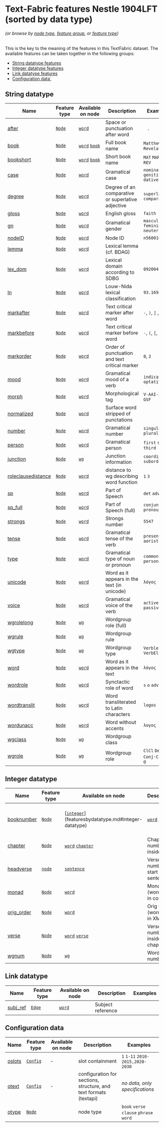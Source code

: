 # Text-Fabric features Nestle 1904LFT (sorted by data type)
###### *(or browse by [node type](featuresbynodetype.md#readme), [feature group](featuresbygroup.md#readme), or [feature type](featuresbyfeaturetype.md#readme))*

This is the key to the meaning of the features in this TextFabric dataset. The available features can be taken together in the following groups: 

* [String datatype features](#string-datatype)
* [Integer datatype features](#integer-datatype)
* [Link datatype features](#link-datatype)
* [Configuration data`](featuresbydatatype.md#configuration-data)

## String datatype

Name | Feature type | Available on node | Description | Examples
--- | --- | --- | --- | ---
[after](after.md#readme) | [`Node`](featuresbyfeaturetype.md#node-features) | [`word`](featuresbynodetype.md#word-nodes) | Space or punctuation after word | ` ` `.`
[book](book.md#readme) | [`Node`](featuresbyfeaturetype.md#node-features) | [`word`](featuresbynodetype.md#word-nodes) [`book`](featuresbynodetype.md#book-notes) | Full book name | `Matthew` ... `Revelation`
[bookshort](bookshort.md#readme) | [`Node`](featuresbyfeaturetype.md#node-features) | [`word`](featuresbynodetype.md#word-nodes) [`book`](featuresbynodetype.md#book-notes) | Short book name | `MAT` `MAR` ... `REV`
[case](case.md#readme) | [`Node`](featuresbyfeaturetype.md#node-features) | [`word`](featuresbynodetype.md#word-nodes) |Gramatical case | `nominative` `genitive` `dative`
[degree](degree.md#readme) | [`Node`](featuresbyfeaturetype.md#node-features) | [`word`](featuresbynodetype.md#word-nodes) |Degree of an comparative or superlative adjective | `superlative` `comparative`
[gloss](gloss.md#readme) | [`Node`](featuresbyfeaturetype.md#node-features) | [`word`](featuresbynodetype.md#word-nodes) | English gloss | `faith`
[gn](gn.md#readme) | [`Node`](featuresbyfeaturetype.md#node-features) | [`word`](featuresbynodetype.md#word-nodes) |Gramatical gender | `masculine` `feminine` `neuter`
[nodeID](nodeID.md#readme) | [`Node`](featuresbyfeaturetype.md#node-features) | [`word`](featuresbynodetype.md#word-nodes) | Node ID  | `n56001015007`
[lemma](lemma.md#readme) | [`Node`](featuresbyfeaturetype.md#node-features) | [`word`](featuresbynodetype.md#word-nodes) | Lexical lemma (cf. BDAG) |
[lex_dom](lex_dom.md#readme) | [`Node`](featuresbyfeaturetype.md#node-features) | [`word`](featuresbynodetype.md#word-nodes) | Lexical domain according to SDBG | `092004`
[ln](ln.md#readme) | [`Node`](featuresbyfeaturetype.md#node-features) | [`word`](featuresbynodetype.md#word-nodes) | Louw-Nida lexical classification | `93.169a`
[markafter](markafter.md) | [`Node`](featuresbyfeaturetype.md#node-features) | [`word`](featuresbynodetype.md#word-nodes) | Text critical marker after word | `-`, `)`, `]` , `]]`
[markbefore](markbefore.md) | [`Node`](featuresbyfeaturetype.md#node-features) | [`word`](featuresbynodetype.md#word-nodes)| Text critical marker before word| `-`, `(`, `[`, `[[`
[markorder](markorder.md) | [`Node`](featuresbyfeaturetype.md#node-features) | [`word`](featuresbynodetype.md#word-nodes)| Order of punctuation and text critical marker | `0`, `2`
[mood](mood.md#readme) | [`Node`](featuresbyfeaturetype.md#node-features) | [`word`](featuresbynodetype.md#word-nodes) |Gramatical mood of a verb | `indicative` `optative `
[morph](morph.md#readme) | [`Node`](featuresbyfeaturetype.md#node-features) | [`word`](featuresbynodetype.md#word-nodes) |Morphological tag | `V-AAI-3S` `N-GSF`
[normalized](normalized.md#readme) | [`Node`](featuresbyfeaturetype.md#node-features) | [`word`](featuresbynodetype.md#word-nodes) | Surface word stripped of punctations |
[number](number.md#readme) | [`Node`](featuresbyfeaturetype.md#node-features) | [`word`](featuresbynodetype.md#word-nodes) |Gramatical number | `singular` `plural`
[person](person.md#readme) | [`Node`](featuresbyfeaturetype.md#node-features) | [`word`](featuresbynodetype.md#word-nodes) |Gramatical person | `first` `second` `third`
[junction](junction.md#readme) | [`Node`](featuresbyfeaturetype.md#node-features) | [`wg`](featuresbynodetype.md#wordgroup-nodes) |Junction information | `coordinate` `subordinate`
[roleclausedistance](roleclausedistance.md#readme) | [`Node`](featuresbyfeaturetype.md#node-features) | [`word`](featuresbynodetype.md#word-nodes) | distance to wg describing word function | `1` `3`
[sp](sp.md#readme) | [`Node`](featuresbyfeaturetype.md#node-features) | [`word`](featuresbynodetype.md#word-nodes) |Part of Speech | `det` `adv` `prep`
[sp_full](sp_full.md#readme) | [`Node`](featuresbyfeaturetype.md#node-features) | [`word`](featuresbynodetype.md#word-nodes) |Part of Speech (full) | `conjunction` `pronoun`
[strongs](strongs.md#readme) | [`Node`](featuresbyfeaturetype.md#node-features) | [`word`](featuresbynodetype.md#word-nodes) | Strongs number | `5547`
[tense](tense.md#readme) | [`Node`](featuresbyfeaturetype.md#node-features) | [`word`](featuresbynodetype.md#word-nodes) |Gramatical tense of the verb | `present` `aorist`
[type](type.md#readme) | [`Node`](featuresbyfeaturetype.md#node-features) | [`word`](featuresbynodetype.md#word-nodes) |Gramatical type of noun or pronoun | `common` `personal`
[unicode](unicode.md#readme) | [`Node`](featuresbyfeaturetype.md#node-features) | [`word`](featuresbynodetype.md#word-nodes) | Word as it appears in the text (in unicode) | `λόγος`
[voice](voice.md#readme) | [`Node`](featuresbyfeaturetype.md#node-features) | [`word`](featuresbynodetype.md#word-nodes) | Gramatical voice of the verb | `active` `passive`
[wgrolelong](wgrolelong.md#readme) | [`Node`](featuresbyfeaturetype.md#node-features) | [`wg`](featuresbynodetype.md#wordgroup-nodes) | Wordgroup role (full)| 
[wgrule](wgrule.md#readme) | [`Node`](featuresbyfeaturetype.md#node-features) | [`wg`](featuresbynodetype.md#wordgroup-nodes) | Wordgroup rule | 
[wgtype](wgtype.md#readme) | [`Node`](featuresbyfeaturetype.md#node-features) | [`wg`](featuresbynodetype.md#wordgroup-nodes) | Wordgroup type | `Verbless` `VerbElided`
[word](word.md#readme) | [`Node`](featuresbyfeaturetype.md#node-features) | [`word`](featuresbynodetype.md#word-nodes) | Word as it appears in the text | `λόγος`
[wordrole](wordrole.md#readme) | [`Node`](featuresbyfeaturetype.md#node-features) | [`word`](featuresbynodetype.md#word-nodes) | Synctactic role of word | `s` `o` `adv` `aux` 
[wordtranslit](wordtranslit.md#readme) | [`Node`](featuresbyfeaturetype.md#node-features) | [`word`](featuresbynodetype.md#word-nodes) | Word transliterated to Latin characters| `logos`
[wordunacc](wordunacc.md#readme) | [`Node`](featuresbyfeaturetype.md#node-features) | [`word`](featuresbynodetype.md#word-nodes) | Word without accents| `λογος`
[wgclass](wgclass.md#readme) | [`Node`](featuresbyfeaturetype.md#node-features) | [`wg`](featuresbynodetype.md#wordgroup-nodes) | Wordgroup class | 
[wgrole](wgrole.md#readme) | [`Node`](featuresbyfeaturetype.md#node-features) | [`wg`](featuresbynodetype.md#wordgroup-nodes) | Wordgroup role | `ClCl` `DetNP` `Conj-CL` `S-V-O`

## Integer datatype

Name | Feature type | Available on node | Description | Examples
--- | --- | --- | --- | ---
[booknumber](booknumber.md#readme) | [`Node`](featuresbyfeaturetype.md#node-features) | [[`integer`](featuresbydatatype.md#integer-datatype)](featuresbydatatype.md#integer-datatype) |  [`word`](featuresbynodetype.md#word-nodes) [`book`](featuresbynodetype.md#book-notes) | NT book number (Matthew=1, ... , Revelation=27) | `3` `8`
[chapter](chapter.md#readme) | [`Node`](featuresbyfeaturetype.md#node-features) | [`word`](featuresbynodetype.md#word-nodes) [`chapter`](featuresbynodetype.md#chapter-nodes) | Chapter number inside book | `1` `2` ...
[headverse](headverse.md#readme) | [`node`](featuresbyfeaturetype.md#node-features) | [`sentence`](featuresbynodetype.md#sentence-nodes) | Verse number of start of sentence | `1` `2`
[monad](monad.md#readme) | [`Node`](featuresbyfeaturetype.md#node-features) | [`word`](featuresbynodetype.md#word-nodes) | Monad (word order in corpus) | `1` .. `137779`
[orig_order](orig_order.md#readme) | [`Node`](featuresbyfeaturetype.md#node-features) | [`word`](featuresbynodetype.md#word-nodes) | Orig Order (word order in XML file)  | `1` .. `137779`
[verse](verse.md#readme) | [`Node`](featuresbyfeaturetype.md#node-features) | [`word`](featuresbynodetype.md#word-nodes) [`verse`](featuresbynodetype.md#verse-nodes)| Verse number inside chapter | `1` `2`
[wgnum](wgnum.md#readme) | [`Node`](featuresbyfeaturetype.md#node-features) | [`wg`](featuresbynodetype.md#wordgroup-nodes) | Wordgroup number | `1` `2`

## Link datatype

Name | Feature type | Available on node | Description | Examples
--- | --- | --- | --- | ---
[subj_ref](subj_ref.md#readme) | [`Edge`](featuresbyfeaturetype.md#edge-features) | [`word`](featuresbynodetype.md#word-nodes) | Subject reference |


## Configuration data

Name | Feature type | Available on node | Description | Examples
--- | --- | --- | --- | ---
[oslots](oslots.md) | [`Config`](featuresbyfeaturetype.md#config-features) | - | slot containment | `1` `1-11` `2010-2015,2020-2030`
[otext](otext.md) | [`Config`](featuresbyfeaturetype.md#config-features) |  - |  configuration for sections, structure, and text formats (textapi) | *no data, only specifications*  
[otype](otype.md) | [`Node`](featuresbyfeaturetype.md#node-features) |  | node type | `book` `verse` `clause` `phrase` `word`

